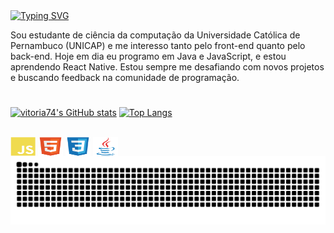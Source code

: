 <div>
  <a href="https://git.io/typing-svg">
    <img src="https://readme-typing-svg.demolab.com?font=Fira+Code&weight=500&size=22&pause=1000&color=8C67DB&center=false&vCenter=true&random=false&width=524&lines=Olá, eu sou a Vitória..." alt="Typing SVG">
  </a>
</div>

<p>
  Sou estudante de ciência da computação da Universidade Católica de Pernambuco (UNICAP) e me interesso tanto pelo front-end quanto pelo back-end. Hoje em dia eu programo em Java e JavaScript, e estou aprendendo React Native. Estou sempre me desafiando com novos projetos e buscando feedback na comunidade de programação.
</p>

#

[![vitoria74's GitHub stats](https://github-readme-stats.vercel.app/api?username=vitoria74&count_private=true&show_icons=true&theme=aura&icon_color=FF00FF&include_all_commits=true&border_color=8C67DB&line_height=28)](https://github.com/vitoria74/github-readme-stats)
[![Top Langs](https://github-readme-stats.vercel.app/api/top-langs/?username=vitoria74&theme=aura&border_color=8C67DB&layout=donut)](https://github.com/vitoria74/github-readme-stats)

<div style="display: inline_block"><br>
  <img align="center" alt="vitoria-Js" height="30" width="40" src="https://raw.githubusercontent.com/devicons/devicon/master/icons/javascript/javascript-plain.svg">
  <img align="center" alt="vitoria-HTML" height="30" width="40" src="https://raw.githubusercontent.com/devicons/devicon/master/icons/html5/html5-original.svg">
  <img align="center" alt="vitoria-CSS" height="30" width="40" src="https://raw.githubusercontent.com/devicons/devicon/master/icons/css3/css3-original.svg">
  <img align="center" alt="vitoria-Java" height="30" width="40" src="https://raw.githubusercontent.com/devicons/devicon/master/icons/java/java-original.svg">
  
</div>

<picture align="center">
  <source media="(prefers-color-scheme: dark)" srcset="https://raw.githubusercontent.com/vitoria74/vitoria74/output/github-contribution-grid-snake-dark.svg">
  <source media="(prefers-color-scheme: light)" srcset="https://raw.githubusercontent.com/vitoria74/vitoria74/output/github-contribution-grid-snake-dark.svg">
  <img align="center" alt="github contribution grid snake animation" src="https://raw.githubusercontent.com/vitoria74/vitoria74/output/github-contribution-grid-snake.svg">
</picture>
    
    
